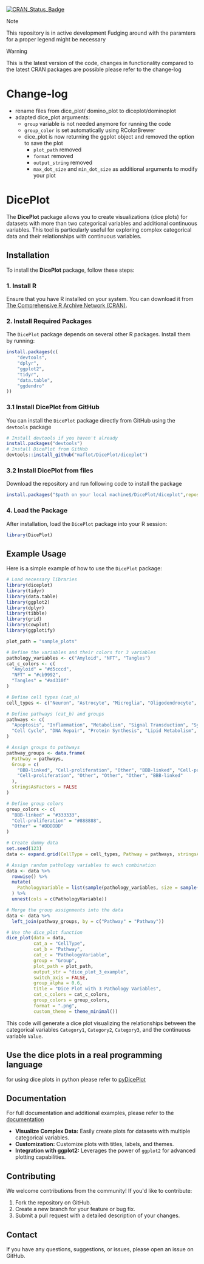 [![CRAN_Status_Badge](https://www.r-pkg.org/badges/version/diceplot)](https://CRAN.R-project.org/package=diceplot)

> [!Note]
> This repository is in active development
> Fudging around with the paramters for a proper legend might be necessary

> [!Warning]
> This is the latest version of the code, changes in functionality compared to the latest CRAN packages are possible
> please refer to the change-log
>

# Change-log
- rename files from dice_plot/ domino_plot to diceplot/dominoplot
- adapted dice_plot arguments:
  - ```group``` variable is not needed anymore for running the code
  - ```group_color``` is set automatically using RColorBrewer
  - dice_plot is now returning the ggplot object and removed the option to save the plot
    - ```plot_path``` removed
    - ```format```    removed
    - ```output_string``` removed
    - ```max_dot_size``` and ```min_dot_size``` as additional arguments to modify your plot

# DicePlot

The **DicePlot** package allows you to create visualizations (dice plots) for datasets with more than two categorical variables and additional continuous variables. This tool is particularly useful for exploring complex categorical data and their relationships with continuous variables.

## Installation

To install the **DicePlot** package, follow these steps:

### 1. Install R

Ensure that you have R installed on your system. You can download it from [The Comprehensive R Archive Network (CRAN)](https://cran.r-project.org/).

### 2. Install Required Packages

The `DicePlot` package depends on several other R packages. Install them by running:

```r
install.packages(c(
    "devtools",
    "dplyr",
    "ggplot2",
    "tidyr",
    "data.table",
    "ggdendro"
))
```

### 3.1 Install DicePlot from GitHub

You can install the `DicePlot` package directly from GitHub using the `devtools` package

```r
# Install devtools if you haven't already
install.packages("devtools")
# Install DicePlot from GitHub
devtools::install_github("maflot/DicePlot/diceplot")
```
### 3.2 Install DicePlot from files
Download the repository and run following code to install the package
```r
install.packages("$path on your local machine$/DicePlot/diceplot",repos = NULL, type="source")
```

### 4. Load the Package

After installation, load the `DicePlot` package into your R session:

```r
library(DicePlot)
```

## Example Usage

Here is a simple example of how to use the `DicePlot` package:

```r
# Load necessary libraries
library(diceplot)
library(tidyr)
library(data.table)
library(ggplot2)
library(dplyr)
library(tibble)
library(grid)
library(cowplot)
library(ggplotify)

plot_path = "sample_plots"

# Define the variables and their colors for 3 variables
pathology_variables <- c("Amyloid", "NFT", "Tangles")
cat_c_colors <- c(
  "Amyloid" = "#d5cccd",
  "NFT" = "#cb9992",
  "Tangles" = "#ad310f"
)

# Define cell types (cat_a)
cell_types <- c("Neuron", "Astrocyte", "Microglia", "Oligodendrocyte", "Endothelial")

# Define pathways (cat_b) and groups
pathways <- c(
  "Apoptosis", "Inflammation", "Metabolism", "Signal Transduction", "Synaptic Transmission",
  "Cell Cycle", "DNA Repair", "Protein Synthesis", "Lipid Metabolism", "Neurotransmitter Release"
)

# Assign groups to pathways
pathway_groups <- data.frame(
  Pathway = pathways,
  Group = c(
    "BBB-linked", "Cell-proliferation", "Other", "BBB-linked", "Cell-proliferation",
    "Cell-proliferation", "Other", "Other", "Other", "BBB-linked"
  ),
  stringsAsFactors = FALSE
)

# Define group colors
group_colors <- c(
  "BBB-linked" = "#333333",
  "Cell-proliferation" = "#888888",
  "Other" = "#DDDDDD"
)

# Create dummy data
set.seed(123)
data <- expand.grid(CellType = cell_types, Pathway = pathways, stringsAsFactors = FALSE)

# Assign random pathology variables to each combination
data <- data %>%
  rowwise() %>%
  mutate(
    PathologyVariable = list(sample(pathology_variables, size = sample(1:3, 1)))
  ) %>%
  unnest(cols = c(PathologyVariable))

# Merge the group assignments into the data
data <- data %>%
  left_join(pathway_groups, by = c("Pathway" = "Pathway"))

# Use the dice_plot function
dice_plot(data = data, 
          cat_a = "CellType", 
          cat_b = "Pathway", 
          cat_c = "PathologyVariable", 
          group = "Group",
          plot_path = plot_path, 
          output_str = "dice_plot_3_example", 
          switch_axis = FALSE,
          group_alpha = 0.6,
          title = "Dice Plot with 3 Pathology Variables",
          cat_c_colors = cat_c_colors, 
          group_colors = group_colors, 
          format = ".png",
          custom_theme = theme_minimal())
```

This code will generate a dice plot visualizing the relationships between the categorical variables `Category1`, `Category2`, `Category3`, and the continuous variable `Value`.

## Use the dice plots in a real programming language
for using dice plots in python please refer to [pyDicePlot](https://github.com/maflot/pyDicePlot/tree/main)


## Documentation

For full documentation and additional examples, please refer to the [documentation](https://dice-and-domino-plot.readthedocs.io/en/latest/index.html#)

- **Visualize Complex Data:** Easily create plots for datasets with multiple categorical variables.
- **Customization:** Customize plots with titles, labels, and themes.
- **Integration with ggplot2:** Leverages the power of `ggplot2` for advanced plotting capabilities.

## Contributing

We welcome contributions from the community! If you'd like to contribute:

1. Fork the repository on GitHub.
2. Create a new branch for your feature or bug fix.
3. Submit a pull request with a detailed description of your changes.

## Contact

If you have any questions, suggestions, or issues, please open an issue on GitHub.
